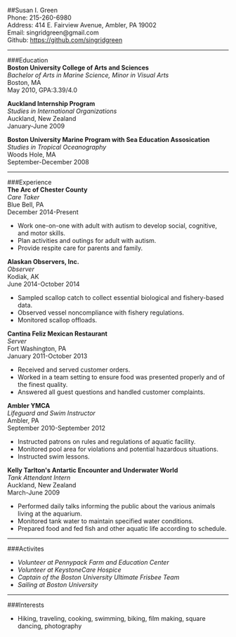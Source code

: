 ##Susan I. Green  
Phone: 215-260-6980  
Address: 414 E. Fairview Avenue, Ambler, PA 19002  
Email: singridgreen@<i></i>gmail.com  
Github: https://github.com/singridgreen  

 
---  
###Education  
**Boston University College of Arts and Sciences**   
_Bachelor of Arts in Marine Science, Minor in Visual Arts_           
Boston, MA  
May 2010, GPA:3.39/4.0  
  
**Auckland Internship Program**  
_Studies in International Organizations_     
Auckland, New Zealand  
January-June 2009  
  
**Boston University Marine Program with Sea Education Assosication**  
_Studies in Tropical Oceanography_  
Woods Hole, MA  
September-December 2008  

---  
###Experience  
**The Arc of Chester County**  
_Care Taker_  
Blue Bell, PA  
December 2014-Present                      
  *	Work one-on-one with adult with autism to develop social, cognitive, and motor skills.  
  *	Plan activities and outings for adult with autism.  
  * Provide respite care for parents and family.  
  
**Alaskan Observers, Inc.**  
_Observer_  
Kodiak, AK  
June 2014-October 2014              
  * Sampled scallop catch to collect essential biological and fishery-based data.  
  * Observed vessel noncompliance with fishery regulations.
  * Monitored scallop offloads.  
    
**Cantina Feliz Mexican Restaurant**  
_Server_  
Fort Washington, PA  
January 2011-October 2013       
  *	Received and served customer orders.  
  * Worked in a team setting to ensure food was presented properly and of the finest quality.  
  * Answered all guest questions and handled customer complaints.  
    
**Ambler YMCA**  
_Lifeguard and Swim Instructor_   
Ambler, PA  
September 2010-September 2012       
  * Instructed patrons on rules and regulations of aquatic facility.  
  * Monitored pool area for violations and potential hazardous situations.  
  * Instructed swim lessons.  
    
**Kelly Tarlton's Antartic Encounter and Underwater World**  
_Tank Attendant Intern_  
Auckland, New Zealand  
March-June 2009      
  * Performed daily talks informing the public about the various animals living at the aquarium.  
  * Monitored tank water to maintain specified water conditions.  
  * Prepared food and fed fish and other aquatic life according to schedule.  
  
---    
###Activites    
  * _Volunteer at Pennypack Farm and Education Center_  
  * _Volunteer at KeystoneCare Hospice_  
  * _Captain of the Boston University Ultimate Frisbee Team_
  * _Sailing at Boston University_  
    
---    
###Interests  
  * Hiking, traveling, cooking, swimming, biking, film making, square dancing, photography 
   

